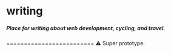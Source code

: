 # writing
##### Place for writing about web development, cycling, and travel.
=========================
⚠️ Super prototype.
